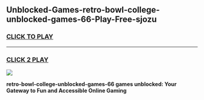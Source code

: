 
## Unblocked-Games-retro-bowl-college-unblocked-games-66-Play-Free-sjozu
<h3>
<a href="https://premium76.site?title=retro-bowl-college-unblocked-games-66&ref=19M">CLICK TO PLAY</a></h3>
<hr>

<h3>
<a href="https://premium76.site?title=retro-bowl-college-unblocked-games-66&ref=19M">CLICK 2 PLAY</a>
  
</h3>

<a href="https://premium76.site?title=retro-bowl-college-unblocked-games-66&ref=19M"><img src="https://clearcache.store/games.png"></a>


**retro-bowl-college-unblocked-games-66 games unblocked: Your Gateway to Fun and Accessible Online Gaming**
